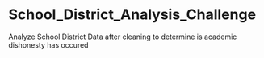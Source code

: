 # School_District_Analysis_Challenge
Analyze School District Data after cleaning to determine is academic dishonesty has occured
